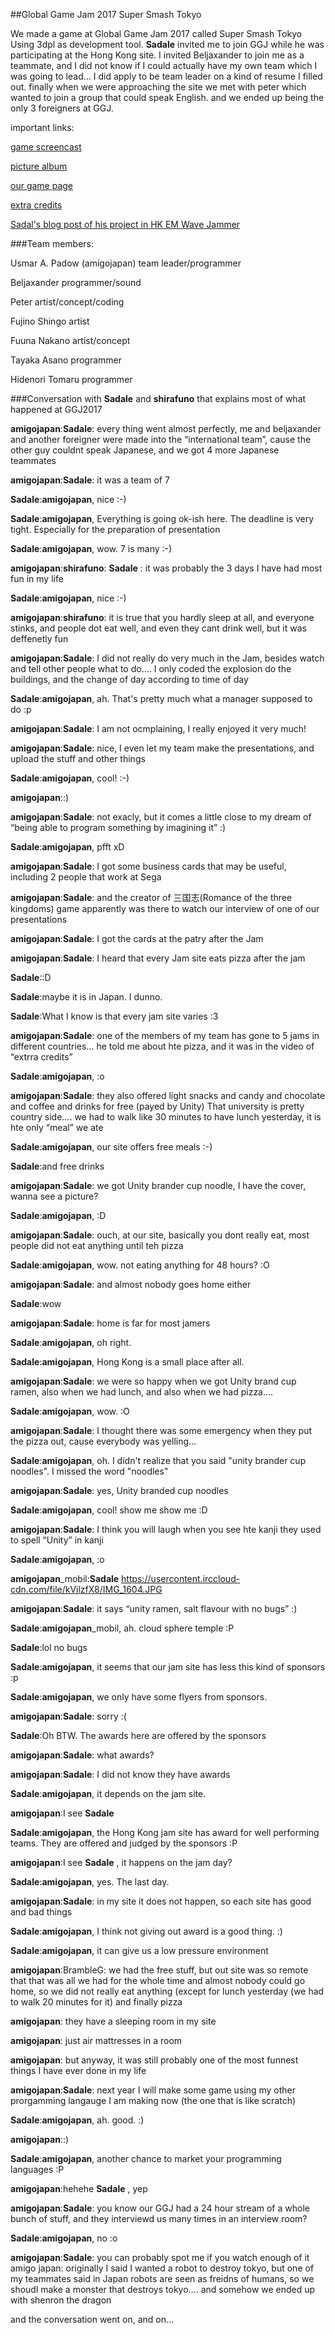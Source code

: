 ##Global Game Jam 2017 Super Smash Tokyo

We made a game at Global Game Jam 2017 called Super Smash Tokyo
Using 3dpl as development tool. **Sadale** invited me to join GGJ while he was participating at the Hong Kong site. I invited Beljaxander to join me as a teammate, and I did not know if I could actually have my own team which I was going to lead… I did apply to be team leader on a kind of resume I filled out.  finally when we were approaching the site we met with peter which wanted to join a group that could speak English.   and we ended up being the only 3 foreigners at GGJ.


important links:

[game screencast](https://www.youtube.com/watch?v=rUQFhK8-6M4)

[picture album](https://imgur.com/gallery/81cWE)

[our game page](http://globalgamejam.org/2017/games/supersmashtokyo-%E3%80%80%E3%82%B9%E3%83%BC%E3%83%91%E3%83%BC%E3%82%B9%E3%83%9E%E3%83%83%E3%82%B7%E3%83%A5%E3%83%88%E3%83%BC%E3%82%AD%E3%83%A7%E3%83%BC)


[extra credits](https://youtu.be/ynljZUmJv2U?t=5m31s)

[Sadal's blog post of his project in HK EM Wave Jammer](https://sadale.net/45/global-game-jam-2017---em-wave-jammer-release-announcement-and-post-mortem)

###Team members:

Usmar A. Padow (amigojapan) team leader/programmer

Beljaxander programmer/sound

Peter artist/concept/coding

Fujino Shingo artist

Fuuna Nakano artist/concept

Tayaka Asano programmer

Hidenori Tomaru programmer

 
 
###Conversation with **Sadale** and **shirafuno** that explains most of what happened at GGJ2017


**amigojapan**:**Sadale**: every thing went almost perfectly,  me and beljaxander and another foreigner were made into the “international team”,  cause the other guy couldnt speak Japanese, and we got 4 more Japanese teammates

**amigojapan**:**Sadale**: it was a team of 7

**Sadale**:**amigojapan**, nice :-)

**Sadale**:**amigojapan**, Everything is going ok-ish here. The deadline is very tight. Especially for the preparation of presentation

**Sadale**:**amigojapan**, wow. 7 is many :-)

**amigojapan**:**shirafuno**: **Sadale** : it was probably the 3 days I have had most fun in my life

**Sadale**:**amigojapan**, nice :-)

**amigojapan**:**shirafuno**: it is true that you hardly sleep at all, and everyone stinks, and people dot eat well, and even they cant drink well, but it was deffenetly fun

**amigojapan**:**Sadale**: I did not really do very much in the Jam, besides watch and tell other people what to do….  I only coded the explosion do the buildings, and the change of day according to time of day

**Sadale**:**amigojapan**, ah. That's pretty much what a manager supposed to do :p

**amigojapan**:**Sadale**: I am not ocmplaining, I really enjoyed it very much!

**amigojapan**:**Sadale**: nice, I even let my team make the presentations, and upload the stuff and other things

**Sadale**:**amigojapan**, cool! :-)

**amigojapan**::)

**amigojapan**:**Sadale**: not exacly, but it comes a little close to my dream of “being able to program something by imagining it” :)

**Sadale**:**amigojapan**, pfft xD

**amigojapan**:**Sadale**: I got some business cards that may be useful, including 2 people that work at Sega

**amigojapan**:**Sadale**: and the creator of 三国志(Romance of the three kingdoms) game apparently was there to watch our interview of one of our presentations

**amigojapan**:**Sadale**: I got the cards at the patry after the Jam

**amigojapan**:**Sadale**: I heard that every Jam site eats pizza after the jam

**Sadale**::D

**Sadale**:maybe it is in Japan. I dunno.

**Sadale**:What I know is that every jam site varies :3

**amigojapan**:**Sadale**: one of the members of my team has gone to 5 jams in different countries… he told me about hte pizza, and it was in the video of “extrra credits”

**Sadale**:**amigojapan**, :o

**amigojapan**:**Sadale**: they also offered light snacks and candy and chocolate and coffee and drinks for free (payed by Unity)    That university is pretty country side…. we had to walk like 30 minutes to have lunch yesterday, it is hte only “meal” we ate

**Sadale**:**amigojapan**, our site offers free meals :-)

**Sadale**:and free drinks

**amigojapan**:**Sadale**: we got Unity brander cup noodle, I have the cover, wanna see a picture?

**Sadale**:**amigojapan**, :D

**amigojapan**:**Sadale**: ouch,    at our site,  basically you dont really eat, most people did not eat anything until teh pizza

**Sadale**:**amigojapan**, wow. not eating anything for 48 hours? :O

**amigojapan**:**Sadale**: and almost nobody goes home either

**Sadale**:wow

**amigojapan**:**Sadale**: home is far for most jamers

**Sadale**:**amigojapan**, oh right.

**Sadale**:**amigojapan**, Hong Kong is a small place after all.

**amigojapan**:**Sadale**: we were so happy when we got Unity brand cup ramen,  also when we had lunch,  and also when we had pizza….

**Sadale**:**amigojapan**, wow. :O

**amigojapan**:**Sadale**: I thought there was some emergency when they put the pizza out, cause everybody was yelling…

**Sadale**:**amigojapan**, oh. I didn't realize that you said "unity brander cup noodles". I missed the word "noodles"

**amigojapan**:**Sadale**: yes, Unity branded cup noodles

**Sadale**:**amigojapan**, cool! show me show me :D

**amigojapan**:**Sadale**: I think you will laugh when you see hte kanji they used to spell “Unity” in kanji

**Sadale**:**amigojapan**, :o

**amigojapan**_mobil:**Sadale**  https://usercontent.irccloud-cdn.com/file/kVilzfX8/IMG_1604.JPG

**amigojapan**:**Sadale**: it says “unity ramen, salt flavour with no bugs” :)

**Sadale**:**amigojapan**_mobil, ah. cloud sphere temple :P

**Sadale**:lol no bugs

**Sadale**:**amigojapan**, it seems that our jam site has less this kind of sponsors :p

**Sadale**:**amigojapan**, we only have some flyers from sponsors.

**amigojapan**:**Sadale**: sorry :(

**Sadale**:Oh BTW. The awards here are offered by the sponsors

**amigojapan**:**Sadale**: what awards?

**amigojapan**:**Sadale**: I did not know they have awards

**Sadale**:**amigojapan**, it depends on the jam site.

**amigojapan**:I see **Sadale**

**Sadale**:**amigojapan**, the Hong Kong jam site has award for well performing teams. They are offered and judged by the sponsors :P

**amigojapan**:I see **Sadale** , it happens on the jam day?

**Sadale**:**amigojapan**, yes. The last day.

**amigojapan**:**Sadale**: in my site it does not happen, so each site has good and bad things

**Sadale**:**amigojapan**, I think not giving out award is a good thing. :)

**Sadale**:**amigojapan**, it can give us a low pressure environment

**amigojapan**:BrambleG: we had the free stuff, but out site was so remote that that was all we had for the whole time and almost nobody could go home, so we did not really eat anything (except for lunch yesterday (we had to walk 20 minutes for it) and finally pizza

**amigojapan**: they have a sleeping room in my site

**amigojapan**: just air mattresses in a room

**amigojapan**: but anyway, it was still probably one of the most funnest things I have ever done in my life

**amigojapan**:**Sadale**: next year I will make some game using my other prorgamming langauge I am making now (the one that is like scratch)

**Sadale**:**amigojapan**, ah. good. :)

**amigojapan**::)

**Sadale**:**amigojapan**, another chance to market your programming languages :P

**amigojapan**:hehehe **Sadale** , yep

**amigojapan**:**Sadale**: you know our GGJ had a 24 hour stream of a whole bunch of stuff, and they interviewd us many times in an interview room?

**Sadale**:**amigojapan**, no :o

**amigojapan**:**Sadale**: you can probably spot me if you watch enough of it
amigo japan: originally I said I wanted a robot to destroy tokyo,  but one of my teammates said in Japan robots are seen as freidns of humans, so we shoudl make a monster that destroys tokyo….  and somehow we ended up with shenron the dragon




and the conversation went on, and on…
